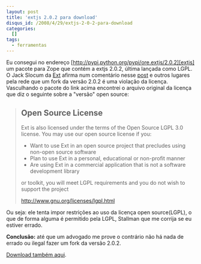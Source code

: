```yaml
--- 
layout: post
title: 'extjs 2.0.2 para download'
disqus_id: /2008/4/29/extjs-2-0-2-para-download
categories: 
  []
tags:
  - ferramentas
---
```



Eu consegui no endereço [http://pypi.python.org/pypi/ore.extjs/2.0.2][extjs] um pacote para Zope que contém a extjs 2.0.2, última lançada como LGPL. O Jack Slocum da [Ext][ext] afirma num comentário nesse [post][post] e outros lugares pela rede que um fork da versão 2.0.2 é uma violação da licença. Vasculhando o pacote do link acima encontrei o arquivo original da licença que diz o seguinte sobre a "versão" open source:

> Open Source License
> ------------------------------------------------------------------------------------------
> 
> Ext is also licensed under the terms of the Open Source LGPL 3.0 license. You may use our open source license if you:
> 
>  * Want to use Ext in an open source project that precludes using non-open source software
>  * Plan to use Ext in a personal, educational or non-profit manner
>  * Are using Ext in a commercial application that is not a software development library 
> 
> or toolkit, you will meet LGPL requirements and you do not wish to support the project
> 
> http://www.gnu.org/licenses/lgpl.html

Ou seja: ele tenta impor restrições ao uso da licença open source(LGPL), o que de forma alguma é permitido pela LGPL, Stallman que me corrija se eu estiver errado.

**Conclusão:** até que um advogado me prove o contrário não há nada de errado ou ilegal fazer um fork da versão 2.0.2.

[Download também aqui][download].

[download]: http://mergulhao.info/assets/2008/4/29/ore.extjs-2.0.2-py2.5.egg
[post]: http://www.alittlemadness.com/2008/04/24/ext-discovers-step-2-of-the-slashdot-business-model
[extjs]: http://pypi.python.org/pypi/ore.extjs/2.0.2
[ext]: http://extjs.com/


